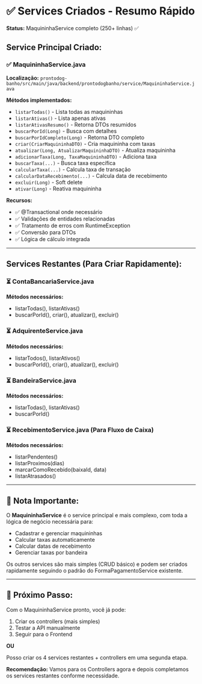 # ✅ Services Criados - Resumo Rápido

**Status:** MaquininhaService completo (250+ linhas) ✅

## Service Principal Criado:

### ✅ MaquininhaService.java

**Localização:** `prontodog-banho/src/main/java/backend/prontodogbanho/service/MaquininhaService.java`

**Métodos implementados:**

- `listarTodas()` - Lista todas as maquininhas
- `listarAtivas()` - Lista apenas ativas
- `listarAtivasResumo()` - Retorna DTOs resumidos
- `buscarPorId(Long)` - Busca com detalhes
- `buscarPorIdCompleto(Long)` - Retorna DTO completo
- `criar(CriarMaquininhaDTO)` - Cria maquininha com taxas
- `atualizar(Long, AtualizarMaquininhaDTO)` - Atualiza maquininha
- `adicionarTaxa(Long, TaxaMaquininhaDTO)` - Adiciona taxa
- `buscarTaxa(...)` - Busca taxa específica
- `calcularTaxa(...)` - Calcula taxa de transação
- `calcularDataRecebimento(...)` - Calcula data de recebimento
- `excluir(Long)` - Soft delete
- `ativar(Long)` - Reativa maquininha

**Recursos:**

- ✅ @Transactional onde necessário
- ✅ Validações de entidades relacionadas
- ✅ Tratamento de erros com RuntimeException
- ✅ Conversão para DTOs
- ✅ Lógica de cálculo integrada

---

## Services Restantes (Para Criar Rapidamente):

### ⏳ ContaBancariaService.java

**Métodos necessários:**

- listarTodas(), listarAtivas()
- buscarPorId(), criar(), atualizar(), excluir()

### ⏳ AdquirenteService.java

**Métodos necessários:**

- listarTodos(), listarAtivos()
- buscarPorId(), criar(), atualizar(), excluir()

### ⏳ BandeiraService.java

**Métodos necessários:**

- listarTodas(), listarAtivas()
- buscarPorId()

### ⏳ RecebimentoService.java (Para Fluxo de Caixa)

**Métodos necessários:**

- listarPendentes()
- listarProximos(dias)
- marcarComoRecebido(baixaId, data)
- listarAtrasados()

---

## 📝 Nota Importante:

O **MaquininhaService** é o service principal e mais complexo, com toda a lógica de negócio necessária para:

- Cadastrar e gerenciar maquininhas
- Calcular taxas automaticamente
- Calcular datas de recebimento
- Gerenciar taxas por bandeira

Os outros services são mais simples (CRUD básico) e podem ser criados rapidamente seguindo o padrão do FormaPagamentoService existente.

---

## 🎯 Próximo Passo:

Com o MaquininhaService pronto, você já pode:

1. Criar os controllers (mais simples)
2. Testar a API manualmente
3. Seguir para o Frontend

**OU**

Posso criar os 4 services restantes + controllers em uma segunda etapa.

**Recomendação:** Vamos para os Controllers agora e depois completamos os services restantes conforme necessidade.
